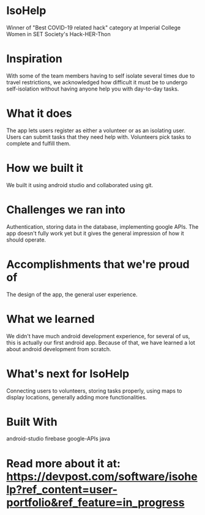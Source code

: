 # IsoHelp
Winner of "Best COVID-19 related hack" category at Imperial College Women in SET Society's Hack-HER-Thon
# Inspiration
With some of the team members having to self isolate several times due to travel restrictions, we acknowledged how difficult it must be to undergo self-isolation without having anyone help you with day-to-day tasks.

# What it does
The app lets users register as either a volunteer or as an isolating user. Users can submit tasks that they need help with. Volunteers pick tasks to complete and fulfill them.

# How we built it
We built it using android studio and collaborated using git.

# Challenges we ran into
Authentication, storing data in the database, implementing google APIs. The app doesn't fully work yet but it gives the general impression of how it should operate.

# Accomplishments that we're proud of
The design of the app, the general user experience.

# What we learned
We didn't have much android development experience, for several of us, this is actually our first android app. Because of that, we have learned a lot about android development from scratch.

# What's next for IsoHelp
Connecting users to volunteers, storing tasks properly, using maps to display locations, generally adding more functionalities.

# Built With
android-studio
firebase
google-APIs
java

# Read more about it at: https://devpost.com/software/isohelp?ref_content=user-portfolio&ref_feature=in_progress
